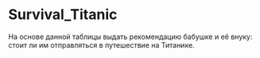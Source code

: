 # Survival_Titanic
На основе данной таблицы выдать рекомендацию бабушке и её внуку: стоит ли им отправляться в путешествие на Титанике.
